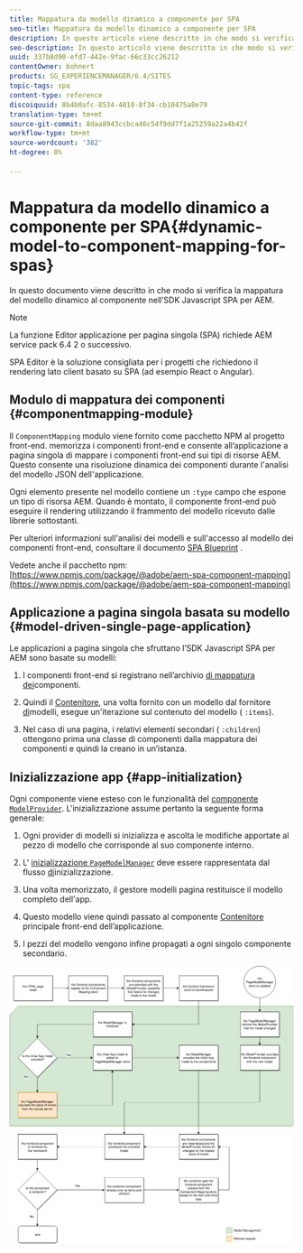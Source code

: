 ```yaml
---
title: Mappatura da modello dinamico a componente per SPA
seo-title: Mappatura da modello dinamico a componente per SPA
description: In questo articolo viene descritto in che modo si verifica la mappatura del modello dinamico al componente nell’SDK Javascript SPA per AEM.
seo-description: In questo articolo viene descritto in che modo si verifica la mappatura del modello dinamico al componente nell’SDK Javascript SPA per AEM.
uuid: 337b8d90-efd7-442e-9fac-66c33cc26212
contentOwner: bohnert
products: SG_EXPERIENCEMANAGER/6.4/SITES
topic-tags: spa
content-type: reference
discoiquuid: 8b4b0afc-8534-4010-8f34-cb10475a8e79
translation-type: tm+mt
source-git-commit: 8daa8943ccbca46c54f9dd7f1a25259a22a4b42f
workflow-type: tm+mt
source-wordcount: '382'
ht-degree: 0%

---
```



# Mappatura da modello dinamico a componente per SPA{#dynamic-model-to-component-mapping-for-spas}

In questo documento viene descritto in che modo si verifica la mappatura del modello dinamico al componente nell’SDK Javascript SPA per AEM.

>[!NOTE]
>La funzione Editor applicazione per pagina singola (SPA) richiede AEM service pack 6.4 2 o successivo.
>
>SPA Editor è la soluzione consigliata per i progetti che richiedono il rendering lato client basato su SPA (ad esempio React o Angular).

## Modulo di mappatura dei componenti {#componentmapping-module}

Il `ComponentMapping` modulo viene fornito come pacchetto NPM al progetto front-end. memorizza i componenti front-end e consente all’applicazione a pagina singola di mappare i componenti front-end sui tipi di risorse AEM. Questo consente una risoluzione dinamica dei componenti durante l&#39;analisi del modello JSON dell&#39;applicazione.

Ogni elemento presente nel modello contiene un `:type` campo che espone un tipo di risorsa AEM. Quando è montato, il componente front-end può eseguire il rendering utilizzando il frammento del modello ricevuto dalle librerie sottostanti.

Per ulteriori informazioni sull&#39;analisi dei modelli e sull&#39;accesso al modello dei componenti front-end, consultare il documento [SPA Blueprint](/help/sites-developing/spa-blueprint.md) .

Vedete anche il pacchetto npm: [https://www.npmjs.com/package/@adobe/aem-spa-component-mapping](https://www.npmjs.com/package/@adobe/aem-spa-component-mapping)

## Applicazione a pagina singola basata su modello {#model-driven-single-page-application}

Le applicazioni a pagina singola che sfruttano l’SDK Javascript SPA per AEM sono basate su modelli:

1. I componenti front-end si registrano nell’archivio [di mappatura dei](/help/sites-developing/spa-dynamic-model-to-component-mapping.md#componentmapping-module)componenti.
1. Quindi il [Contenitore](/help/sites-developing/spa-blueprint.md#container), una volta fornito con un modello dal fornitore [di](/help/sites-developing/spa-blueprint.md#the-model-provider)modelli, esegue un&#39;iterazione sul contenuto del modello ( `:items`).

1. Nel caso di una pagina, i relativi elementi secondari ( `:children`) ottengono prima una classe di componenti dalla mappatura [](/help/sites-developing/spa-blueprint.md#componentmapping) dei componenti e quindi la creano in un’istanza.

## Inizializzazione app {#app-initialization}

Ogni componente viene esteso con le funzionalità del [ componente `ModelProvider`](/help/sites-developing/spa-blueprint.md#the-model-provider). L&#39;inizializzazione assume pertanto la seguente forma generale:

1. Ogni provider di modelli si inizializza e ascolta le modifiche apportate al pezzo di modello che corrisponde al suo componente interno.
1. L&#39; [ inizializzazione `PageModelManager`](/help/sites-developing/spa-blueprint.md#pagemodelmanager) deve essere rappresentata dal flusso [di](/help/sites-developing/spa-blueprint.md)inizializzazione.

1. Una volta memorizzato, il gestore modelli pagina restituisce il modello completo dell&#39;app.
1. Questo modello viene quindi passato al componente [Contenitore](/help/sites-developing/spa-blueprint.md#container) principale front-end dell’applicazione.
1. I pezzi del modello vengono infine propagati a ogni singolo componente secondario.

![app_model_initialize](assets/app_model_initialization.png)

